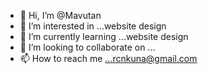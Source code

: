 - 👋 Hi, I’m @Mavutan
- 👀 I’m interested in ...website design
- 🌱 I’m currently learning ...website design
- 💞️ I’m looking to collaborate on ...
- 📫 How to reach me ...rcnkuna@gmail.com

<!---
Mavutan/Mavutan is a ✨ special ✨ repository because its `README.md` (this file) appears on your GitHub profile.
You can click the Preview link to take a look at your changes.
--->
